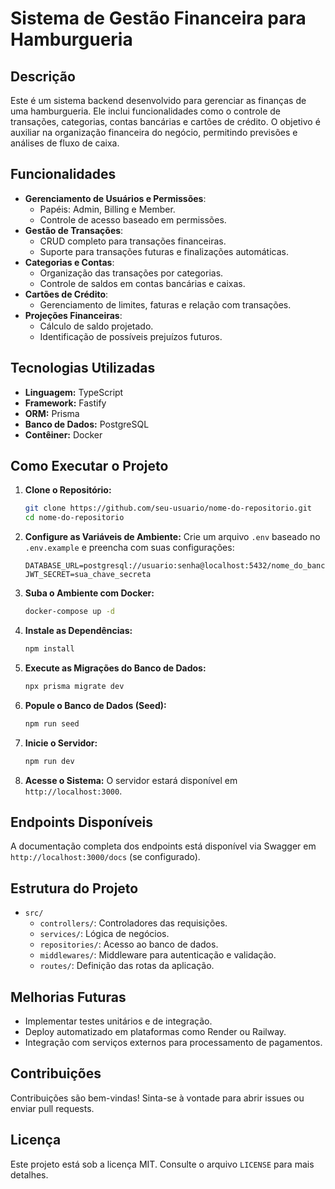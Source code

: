 # Sistema de Gestão Financeira para Hamburgueria

## Descrição
Este é um sistema backend desenvolvido para gerenciar as finanças de uma hamburgueria. Ele inclui funcionalidades como o controle de transações, categorias, contas bancárias e cartões de crédito. O objetivo é auxiliar na organização financeira do negócio, permitindo previsões e análises de fluxo de caixa.

## Funcionalidades
- **Gerenciamento de Usuários e Permissões**:
  - Papéis: Admin, Billing e Member.
  - Controle de acesso baseado em permissões.
- **Gestão de Transações**:
  - CRUD completo para transações financeiras.
  - Suporte para transações futuras e finalizações automáticas.
- **Categorias e Contas**:
  - Organização das transações por categorias.
  - Controle de saldos em contas bancárias e caixas.
- **Cartões de Crédito**:
  - Gerenciamento de limites, faturas e relação com transações.
- **Projeções Financeiras**:
  - Cálculo de saldo projetado.
  - Identificação de possíveis prejuízos futuros.

## Tecnologias Utilizadas
- **Linguagem:** TypeScript
- **Framework:** Fastify
- **ORM:** Prisma
- **Banco de Dados:** PostgreSQL
- **Contêiner:** Docker

## Como Executar o Projeto
1. **Clone o Repositório:**
   ```bash
   git clone https://github.com/seu-usuario/nome-do-repositorio.git
   cd nome-do-repositorio
   ```

2. **Configure as Variáveis de Ambiente:**
   Crie um arquivo `.env` baseado no `.env.example` e preencha com suas configurações:
   ```
   DATABASE_URL=postgresql://usuario:senha@localhost:5432/nome_do_banco
   JWT_SECRET=sua_chave_secreta
   ```

3. **Suba o Ambiente com Docker:**
   ```bash
   docker-compose up -d
   ```

4. **Instale as Dependências:**
   ```bash
   npm install
   ```

5. **Execute as Migrações do Banco de Dados:**
   ```bash
   npx prisma migrate dev
   ```

6. **Popule o Banco de Dados (Seed):**
   ```bash
   npm run seed
   ```

7. **Inicie o Servidor:**
   ```bash
   npm run dev
   ```

8. **Acesse o Sistema:**
   O servidor estará disponível em `http://localhost:3000`.

## Endpoints Disponíveis
A documentação completa dos endpoints está disponível via Swagger em `http://localhost:3000/docs` (se configurado).

## Estrutura do Projeto
- `src/`
  - `controllers/`: Controladores das requisições.
  - `services/`: Lógica de negócios.
  - `repositories/`: Acesso ao banco de dados.
  - `middlewares/`: Middleware para autenticação e validação.
  - `routes/`: Definição das rotas da aplicação.

## Melhorias Futuras
- Implementar testes unitários e de integração.
- Deploy automatizado em plataformas como Render ou Railway.
- Integração com serviços externos para processamento de pagamentos.

## Contribuições
Contribuições são bem-vindas! Sinta-se à vontade para abrir issues ou enviar pull requests.

## Licença
Este projeto está sob a licença MIT. Consulte o arquivo `LICENSE` para mais detalhes.

